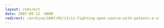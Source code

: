 ```yaml
---
layout: redirect
date: 2007-05-12 -0800
redirect: /archive/2007/05/13/is-fighting-open-source-with-patents-a-smart-move-by.aspx/
---
```

